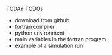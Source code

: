 TODAY TODOs

- download from github
- fortran compiler
- python environment
- main variables in the fortran program
- example of a simulation run
 
